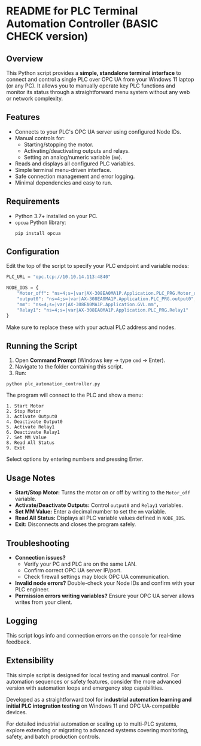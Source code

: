 # README for PLC Terminal Automation Controller (BASIC CHECK version)

## Overview
This Python script provides a **simple, standalone terminal interface** to connect and control a single PLC over OPC UA from your Windows 11 laptop (or any PC). It allows you to manually operate key PLC functions and monitor its status through a straightforward menu system without any web or network complexity.

## Features
- Connects to your PLC's OPC UA server using configured Node IDs.
- Manual controls for:
  - Starting/stopping the motor.
  - Activating/deactivating outputs and relays.
  - Setting an analog/numeric variable (`mm`).
- Reads and displays all configured PLC variables.
- Simple terminal menu-driven interface.
- Safe connection management and error logging.
- Minimal dependencies and easy to run.

## Requirements
- Python 3.7+ installed on your PC.
- `opcua` Python library:
  ```
  pip install opcua
  ```

## Configuration
Edit the top of the script to specify your PLC endpoint and variable nodes:

```python
PLC_URL = "opc.tcp://10.10.14.113:4840"

NODE_IDS = {
    "Motor_off": "ns=4;s=|var|AX-308EA0MA1P.Application.PLC_PRG.Motor_off",
    "output0": "ns=4;s=|var|AX-308EA0MA1P.Application.PLC_PRG.output0",
    "mm": "ns=4;s=|var|AX-308EA0MA1P.Application.GVL.mm",
    "Relay1": "ns=4;s=|var|AX-308EA0MA1P.Application.PLC_PRG.Relay1"
}
```

Make sure to replace these with your actual PLC address and nodes.

## Running the Script
1. Open **Command Prompt** (Windows key → type `cmd` → Enter).
2. Navigate to the folder containing this script.
3. Run:

```
python plc_automation_controller.py
```

The program will connect to the PLC and show a menu:

```
1. Start Motor
2. Stop Motor
3. Activate Output0
4. Deactivate Output0
5. Activate Relay1
6. Deactivate Relay1
7. Set MM Value
8. Read All Status
9. Exit
```

Select options by entering numbers and pressing Enter.

## Usage Notes
- **Start/Stop Motor:** Turns the motor on or off by writing to the `Motor_off` variable.
- **Activate/Deactivate Outputs:** Control `output0` and `Relay1` variables.
- **Set MM Value:** Enter a decimal number to set the `mm` variable.
- **Read All Status:** Displays all PLC variable values defined in `NODE_IDS`.
- **Exit:** Disconnects and closes the program safely.

## Troubleshooting
- **Connection issues?**
  - Verify your PC and PLC are on the same LAN.
  - Confirm correct OPC UA server IP/port.
  - Check firewall settings may block OPC UA communication.
- **Invalid node errors?** Double-check your Node IDs and confirm with your PLC engineer.
- **Permission errors writing variables?** Ensure your OPC UA server allows writes from your client.

## Logging
This script logs info and connection errors on the console for real-time feedback.

## Extensibility
This simple script is designed for local testing and manual control. For automation sequences or safety features, consider the more advanced version with automation loops and emergency stop capabilities.

Developed as a straightforward tool for **industrial automation learning and initial PLC integration testing** on Windows 11 and OPC UA-compatible devices.

For detailed industrial automation or scaling up to multi-PLC systems, explore extending or migrating to advanced systems covering monitoring, safety, and batch production controls.